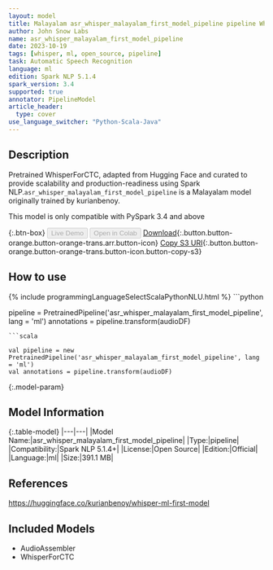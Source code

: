 ```yaml
---
layout: model
title: Malayalam asr_whisper_malayalam_first_model_pipeline pipeline WhisperForCTC from kurianbenoy
author: John Snow Labs
name: asr_whisper_malayalam_first_model_pipeline
date: 2023-10-19
tags: [whisper, ml, open_source, pipeline]
task: Automatic Speech Recognition
language: ml
edition: Spark NLP 5.1.4
spark_version: 3.4
supported: true
annotator: PipelineModel
article_header:
  type: cover
use_language_switcher: "Python-Scala-Java"
---
```


## Description

Pretrained WhisperForCTC, adapted from Hugging Face and curated to provide scalability and production-readiness using Spark NLP.`asr_whisper_malayalam_first_model_pipeline` is a Malayalam model originally trained by kurianbenoy.

This model is only compatible with PySpark 3.4 and above

{:.btn-box}
<button class="button button-orange" disabled>Live Demo</button>
<button class="button button-orange" disabled>Open in Colab</button>
[Download](https://s3.amazonaws.com/auxdata.johnsnowlabs.com/public/models/asr_whisper_malayalam_first_model_pipeline_ml_5.1.4_3.4_1697755389149.zip){:.button.button-orange.button-orange-trans.arr.button-icon}
[Copy S3 URI](s3://auxdata.johnsnowlabs.com/public/models/asr_whisper_malayalam_first_model_pipeline_ml_5.1.4_3.4_1697755389149.zip){:.button.button-orange.button-orange-trans.button-icon.button-copy-s3}

## How to use



<div class="tabs-box" markdown="1">
{% include programmingLanguageSelectScalaPythonNLU.html %}
```python

pipeline = PretrainedPipeline('asr_whisper_malayalam_first_model_pipeline', lang = 'ml')
annotations =  pipeline.transform(audioDF)

```
```scala

val pipeline = new PretrainedPipeline('asr_whisper_malayalam_first_model_pipeline', lang = 'ml')
val annotations = pipeline.transform(audioDF)

```
</div>

{:.model-param}
## Model Information

{:.table-model}
|---|---|
|Model Name:|asr_whisper_malayalam_first_model_pipeline|
|Type:|pipeline|
|Compatibility:|Spark NLP 5.1.4+|
|License:|Open Source|
|Edition:|Official|
|Language:|ml|
|Size:|391.1 MB|

## References

https://huggingface.co/kurianbenoy/whisper-ml-first-model

## Included Models

- AudioAssembler
- WhisperForCTC